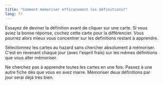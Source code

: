 ```yaml
---
title: "Comment mémoriser efficacement les définitions?"
lang: fr
---
```


Essayez de deviner la définition avant de cliquer sur une carte. Si vous aviez la bonne réponse, cochez cette carte pour la différencier. Vous pourrez alors mieux vous concentrer sur les definitions restant à apprendre.

Sélectionnez les cartes au hazard sans chercher absolument à mémoriser. C'est en revenant chaque jour (avec l'esprit frais) sur les mêmes définitions que vous aller mémoriser.

Ne cherchez pas à apprendre toutes les cartes en une fois. Passez à une autre fiche dès que vous en avez marre. Mémoriser deux définitions par jour serai déjà très bien.
